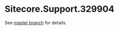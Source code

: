 # Sitecore.Support.329904

See [master branch](https://github.com/sitecoresupport/Sitecore.Support.329904) for details.